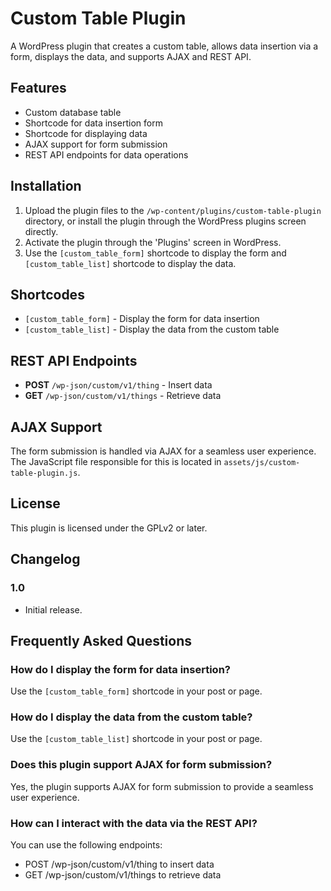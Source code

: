 # Custom Table Plugin

A WordPress plugin that creates a custom table, allows data insertion via a form, displays the data, and supports AJAX and REST API.

## Features

- Custom database table
- Shortcode for data insertion form
- Shortcode for displaying data
- AJAX support for form submission
- REST API endpoints for data operations

## Installation

1. Upload the plugin files to the `/wp-content/plugins/custom-table-plugin` directory, or install the plugin through the WordPress plugins screen directly.
2. Activate the plugin through the 'Plugins' screen in WordPress.
3. Use the `[custom_table_form]` shortcode to display the form and `[custom_table_list]` shortcode to display the data.

## Shortcodes

- `[custom_table_form]` - Display the form for data insertion
- `[custom_table_list]` - Display the data from the custom table

## REST API Endpoints

- **POST** `/wp-json/custom/v1/thing` - Insert data
- **GET** `/wp-json/custom/v1/things` - Retrieve data

## AJAX Support

The form submission is handled via AJAX for a seamless user experience. The JavaScript file responsible for this is located in `assets/js/custom-table-plugin.js`.

## License

This plugin is licensed under the GPLv2 or later.

## Changelog

### 1.0

- Initial release.

## Frequently Asked Questions

### How do I display the form for data insertion?

Use the `[custom_table_form]` shortcode in your post or page.

### How do I display the data from the custom table?

Use the `[custom_table_list]` shortcode in your post or page.

### Does this plugin support AJAX for form submission?

Yes, the plugin supports AJAX for form submission to provide a seamless user experience.

### How can I interact with the data via the REST API?

You can use the following endpoints:
- POST /wp-json/custom/v1/thing to insert data
- GET /wp-json/custom/v1/things to retrieve data